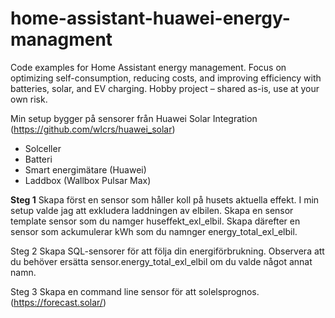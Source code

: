# home-assistant-huawei-energy-managment
Code examples for Home Assistant energy management. Focus on optimizing self-consumption, reducing costs, and improving efficiency with batteries, solar, and EV charging. Hobby project – shared as-is, use at your own risk.

Min setup bygger på sensorer från Huawei Solar Integration (https://github.com/wlcrs/huawei_solar)
- Solceller
- Batteri
- Smart energimätare (Huawei)
- Laddbox (Wallbox Pulsar Max)

<b>Steg 1</b>
Skapa först en sensor som håller koll på husets aktuella effekt. I min setup valde jag att exkludera laddningen av elbilen. Skapa en sensor template sensor som du namger huseffekt_exl_elbil. Skapa därefter en sensor som ackumulerar kWh som du namnger energy_total_exl_elbil. 

Steg 2
Skapa SQL-sensorer för att följa din energiförbrukning. Observera att du behöver ersätta sensor.energy_total_exl_elbil om du valde något annat namn. 

Steg 3
Skapa en command line sensor för att solelsprognos. (https://forecast.solar/)
